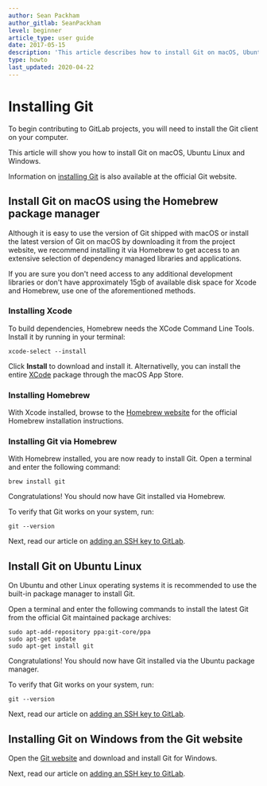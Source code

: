 ```yaml
---
author: Sean Packham
author_gitlab: SeanPackham
level: beginner
article_type: user guide
date: 2017-05-15
description: 'This article describes how to install Git on macOS, Ubuntu Linux and Windows.'
type: howto
last_updated: 2020-04-22
---
```


# Installing Git

To begin contributing to GitLab projects,
you will need to install the Git client on your computer.

This article will show you how to install Git on macOS, Ubuntu Linux and Windows.

Information on [installing Git](https://git-scm.com/book/en/v2/Getting-Started-Installing-Git)
is also available at the official Git website.

## Install Git on macOS using the Homebrew package manager

Although it is easy to use the version of Git shipped with macOS
or install the latest version of Git on macOS by downloading it from the project website,
we recommend installing it via Homebrew to get access to
an extensive selection of dependency managed libraries and applications.

If you are sure you don't need access to any additional development libraries
or don't have approximately 15gb of available disk space for Xcode and Homebrew,
use one of the aforementioned methods.

### Installing Xcode

To build dependencies, Homebrew needs the XCode Command Line Tools. Install
it by running in your terminal:

```shell
xcode-select --install
```

Click **Install** to download and install it. Alternativelly, you can install
the entire [XCode](https://developer.apple.com/xcode/) package through the
macOS App Store.

### Installing Homebrew

With Xcode installed, browse to the [Homebrew website](https://brew.sh/index.html)
for the official Homebrew installation instructions.

### Installing Git via Homebrew

With Homebrew installed, you are now ready to install Git.
Open a terminal and enter the following command:

```shell
brew install git
```

Congratulations! You should now have Git installed via Homebrew.

To verify that Git works on your system, run:

```shell
git --version
```

Next, read our article on [adding an SSH key to GitLab](../../../ssh/README.md).

## Install Git on Ubuntu Linux

On Ubuntu and other Linux operating systems
it is recommended to use the built-in package manager to install Git.

Open a terminal and enter the following commands
to install the latest Git from the official Git maintained package archives:

```shell
sudo apt-add-repository ppa:git-core/ppa
sudo apt-get update
sudo apt-get install git
```

Congratulations! You should now have Git installed via the Ubuntu package manager.

To verify that Git works on your system, run:

```shell
git --version
```

Next, read our article on [adding an SSH key to GitLab](../../../ssh/README.md).

## Installing Git on Windows from the Git website

Open the [Git website](https://git-scm.com/) and download and install Git for Windows.

Next, read our article on [adding an SSH key to GitLab](../../../ssh/README.md).

<!-- ## Troubleshooting

Include any troubleshooting steps that you can foresee. If you know beforehand what issues
one might have when setting this up, or when something is changed, or on upgrading, it's
important to describe those, too. Think of things that may go wrong and include them here.
This is important to minimize requests for support, and to avoid doc comments with
questions that you know someone might ask.

Each scenario can be a third-level heading, e.g. `### Getting error message X`.
If you have none to add when creating a doc, leave this section in place
but commented out to help encourage others to add to it in the future. -->
